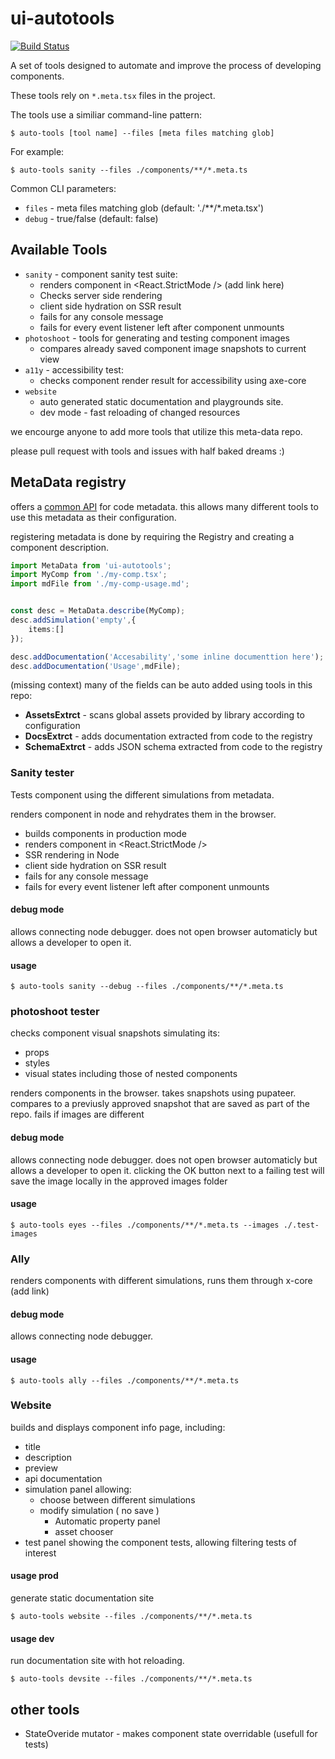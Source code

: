 # ui-autotools
[![Build Status](https://travis-ci.org/wix-incubator/ui-autotools.svg?branch=master)](https://travis-ci.org/wix-incubator/ui-autotools)

A set of tools designed to automate and improve the process of developing components.

These tools rely on `*.meta.tsx` files in the project. 

The tools use a similiar command-line pattern:
```
$ auto-tools [tool name] --files [meta files matching glob]
```
For example:
```
$ auto-tools sanity --files ./components/**/*.meta.ts
```
Common CLI parameters:
- `files` - meta files matching glob (default: './**/*.meta.tsx')
- `debug` - true/false (default: false)

## Available Tools

- `sanity` - component sanity test suite:
    - renders component in <React.StrictMode /> (add link here)
    - Checks server side rendering
    - client side hydration on SSR result
    - fails for any console message
    - fails for every event listener left after component unmounts
- `photoshoot` - tools for generating and testing component images
    - compares already saved component image snapshots to current view
- `a11y` - accessibility test:
    - checks component render result for accessibility using axe-core
- `website`
    - auto generated static documentation and playgrounds site.
    - dev mode - fast reloading of changed resources

we encourge anyone to add more tools that utilize this meta-data repo.

please pull request with tools and issues with half baked dreams :)

## MetaData registry

offers a [common API](./docs/registry.md) for code metadata.
this allows many different tools to use this metadata as their configuration.


registering metadata is done by requiring the Registry and creating a component description.

```ts
import MetaData from 'ui-autotools';
import MyComp from './my-comp.tsx';
import mdFile from './my-comp-usage.md';


const desc = MetaData.describe(MyComp);
desc.addSimulation('empty',{
    items:[]
});

desc.addDocumentation('Accesability','some inline documenttion here');
desc.addDocumentation('Usage',mdFile);
```

(missing context)
many of the fields can be auto added using tools in this repo:

- **AssetsExtrct** - scans global assets provided by library according to configuration
- **DocsExtrct** - adds documentation extracted from code to the registry
- **SchemaExtrct** - adds JSON schema extracted from code to the registry

### Sanity tester

Tests component using the different simulations from metadata.

renders component in node and rehydrates them in the browser.

- builds components in production mode
- renders component in <React.StrictMode />
- SSR rendering in Node
- client side hydration on SSR result
- fails for any console message
- fails for every event listener left after component unmounts

#### debug mode
allows connecting node debugger. 
does not open browser automaticly but allows a developer to open it.

#### usage

```
$ auto-tools sanity --debug --files ./components/**/*.meta.ts

```


### photoshoot tester
checks component visual snapshots simulating its:
- props
- styles
- visual states including those of nested components

renders components in the browser. takes snapshots using pupateer.
compares to a previusly approved snapshot that are saved as part of the repo. fails if images are different


#### debug mode
allows connecting node debugger. 
does not open browser automaticly but allows a developer to open it.
clicking the OK button next to a failing test will save the image locally in the approved images folder


#### usage

```
$ auto-tools eyes --files ./components/**/*.meta.ts --images ./.test-images

```


### Ally

renders components with different simulations, runs them through x-core (add link)


#### debug mode
allows connecting node debugger. 

#### usage

```
$ auto-tools ally --files ./components/**/*.meta.ts

```

### Website

builds and displays component info page, including:

- title
- description
- preview
- api documentation 
- simulation panel allowing:
    - choose between different simulations 
    - modify simulation ( no save )
        - Automatic property panel 
        - asset chooser
- test panel showing the component tests, allowing filtering tests of interest




#### usage prod

generate static documentation site

```
$ auto-tools website --files ./components/**/*.meta.ts

```

#### usage dev

run documentation site with hot reloading. 

```
$ auto-tools devsite --files ./components/**/*.meta.ts

```


## other tools
* StateOveride mutator - makes component state overridable (usefull for tests)